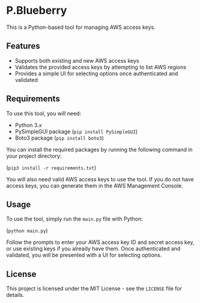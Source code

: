 # P.Blueberry

This is a Python-based tool for managing AWS access keys.

## Features

* Supports both existing and new AWS access keys
* Validates the provided access keys by attempting to list AWS regions
* Provides a simple UI for selecting options once authenticated and validated

## Requirements

To use this tool, you will need:

* Python 3.x
* PySimpleGUI package (`pip install PySimpleGUI`)
* Boto3 package (`pip install boto3`)

You can install the required packages by running the following command in your project directory:

(`pip3 install -r requirements.txt`)


You will also need valid AWS access keys to use the tool. If you do not have access keys, you can generate them in the AWS Management Console.

## Usage

To use the tool, simply run the `main.py` file with Python:

(`python main.py`)

Follow the prompts to enter your AWS access key ID and secret access key, or use existing keys if you already have them. Once authenticated and validated, you will be presented with a UI for selecting options.

## License

This project is licensed under the MIT License - see the `LICENSE` file for details.
